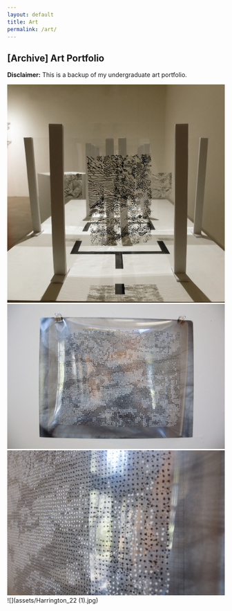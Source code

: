 ```yaml
---
layout: default
title: Art
permalink: /art/
---
```


## \[Archive\] Art Portfolio

**Disclaimer:** This is a backup of my undergraduate art portfolio.

![](assets/Harrington_06.jpg)  
![](assets/Harrington_09.jpg)  
![](assets/Harrington_10.jpg)  
![](assets/Harrington_22 (1).jpg)
